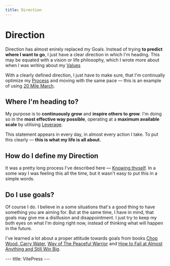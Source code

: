 ```yaml
---
title: Direction
---
```


# Direction

Direction has almost enirely replaced my Goals. Instead of trying **to predict where I want to go**, I just have a clear direction in which I'm heading. This may be equated with a vision or life philosophy, which I wrote more about when I was writing about my [Values](Values.md)

With a clearly defined direction, I just have to make sure, that I'm continually optimize my [Process](Process.md) and moving with the same pace — this is an example of using [20 Mile March](../Mental%20Models/20%20Mile%20March.md).

## Where I'm heading to?

My purpose is to **continuously grow** and **inspire others to grow**. I'm doing so in the **most effective way possible**, operating at a **maximum available scale** by utilising [Leverage](../Mental%20Models/Leverage.md).

This statement appears in every day, in almost every action I take. To put this clearly — **this is what my life is all about.**

## How do I define my Direction

It was a pretty long process I've described here — [Knowing thyself](Knowing%20thyself.md). In a some way I was feeling this all the time, but it wasn't easy to put this in a simple words.

## Do I use goals?

Of course I do. I believe in a some situations that's a good thing to have something you are aiming for. But at the same time, I have in mind, that goals may give me a disillusion and disappointment. I just try to keep my both eyes on what I'm doing right now, instead of thinking what will happen in the future. 

I've learned a lot about a proper attitude towards goals from books [Chop Wood, Carry Water](../Books/Chop%20Wood,%20Carry%20Water.md), [Way of The Peaceful Warrior](../Books/Way%20of%20The%20Peaceful%20Warrior.md) and [How to Fail at Almost Anything and Still Win Big](../Books/How%20to%20Fail%20at%20Almost%20Anything%20and%20Still%20Win%20Big.md).

--- title: VitePress ---


